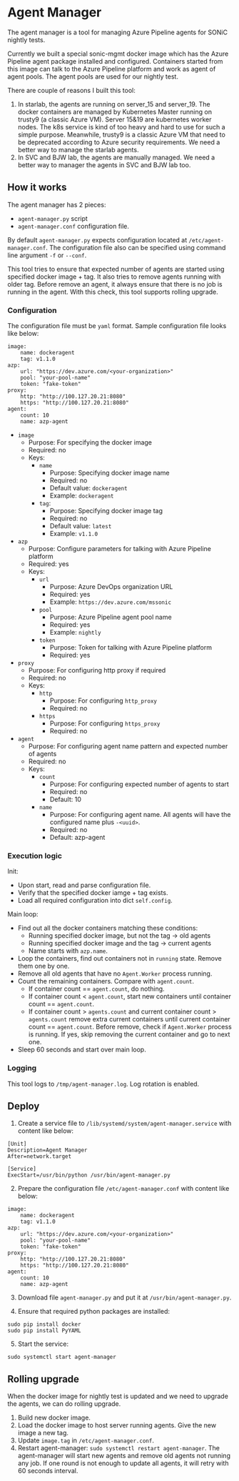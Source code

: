 # Agent Manager

The agent manager is a tool for managing Azure Pipeline agents for SONiC nightly tests.

Currently we built a special sonic-mgmt docker image which has the Azure Pipeline agent package installed and configured. Containers started from this image can talk to the Azure Pipeline platform and work as agent of agent pools. The agent pools are used for our nightly test.

There are couple of reasons I built this tool:
1. In starlab, the agents are running on server_15 and server_19. The docker containers are managed by Kubernetes Master running on trusty9 (a classic Azure VM). Server 15&19 are kubernetes worker nodes. The k8s service is kind of too heavy and hard to use for such a simple purpose. Meanwhile, trusty9 is a classic Azure VM that need to be deprecated according to Azure security requirements. We need a better way to manage the starlab agents.
2. In SVC and BJW lab, the agents are manually managed. We need a better way to manager the agents in SVC and BJW lab too.

## How it works

The agent manager has 2 pieces:
* `agent-manager.py` script
* `agent-manager.conf` configuration file.

By default `agent-manager.py` expects configuration located at `/etc/agent-manager.conf`. The configuration file also can be specified using command line argument `-f` or `--conf`.

This tool tries to ensure that expected number of agents are started using specified docker image + tag. It also tries to remove agents running with older tag. Before remove an agent, it always ensure that there is no job is running in the agent. With this check, this tool supports rolling upgrade.

### Configuration
The configuration file must be `yaml` format. Sample configuration file looks like below:
```
image:
    name: dockeragent
    tag: v1.1.0
azp:
    url: "https://dev.azure.com/<your-organization>"
    pool: "your-pool-name"
    token: "fake-token"
proxy:
    http: "http://100.127.20.21:8080"
    https: "http://100.127.20.21:8080"
agent:
    count: 10
    name: azp-agent
```

* `image`
  * Purpose: For specifying the docker image
  * Required: no
  * Keys:
    * `name`
      * Purpose: Specifying docker image name
      * Required: no
      * Default value: `dockeragent`
      * Example: `dockeragent`
    * `tag`:
      * Purpose: Specifying docker image tag
      * Required: no
      * Default value: `latest`
      * Example: `v1.1.0`
* `azp`
  * Purpose: Configure parameters for talking with Azure Pipeline platform
  * Required: yes
  * Keys:
    * `url`
      * Purpose: Azure DevOps organization URL
      * Required: yes
      * Example: `https://dev.azure.com/mssonic`
    * `pool`
      * Purpose: Azure Pipeline agent pool name
      * Required: yes
      * Example: `nightly`
    * `token`
      * Purpose: Token for talking with Azure Pipeline platform
      * Required: yes
* `proxy`
  * Purpose: For configuring http proxy if required
  * Required: no
  * Keys:
    * `http`
      * Purpose: For configuring `http_proxy`
      * Required: no
    * `https`
      * Purpose: For configuring `https_proxy`
      * Required: no
* `agent`
  * Purpose: For configuring agent name pattern and expected number of agents
  * Required: no
  * Keys:
    * `count`
      * Purpose: For configuring expected number of agents to start
      * Required: no
      * Default: 10
    * `name`
      * Purpose: For configuring agent name. All agents will have the configured name plus `-<uuid>`.
      * Required: no
      * Default: azp-agent

### Execution logic

Init:
* Upon start, read and parse configuration file.
* Verify that the specified docker iamge + tag exists.
* Load all required configuration into dict `self.config`.

Main loop:
* Find out all the docker containers matching these conditions:
  * Running specified docker image, but not the tag -> old agents
  * Running specified docker image and the tag -> current agents
  * Name starts with `azp.name`.
* Loop the containers, find out containers not in `running` state. Remove them one by one.
* Remove all old agents that have no `Agent.Worker` process running.
* Count the remaining containers. Compare with `agent.count`.
  * If container count == `agent.count`, do nothing.
  * If container count < `agent.count`, start new containers until container count == `agent.count`.
  * If container count > `agents.count` and current container count > `agents.count` remove extra current containers until current container count == `agent.count`. Before remove, check if `Agent.Worker` process is running. If yes, skip removing the current container and go to next one.
* Sleep 60 seconds and start over main loop.

### Logging
This tool logs to `/tmp/agent-manager.log`. Log rotation is enabled.

## Deploy

1. Create a service file to `/lib/systemd/system/agent-manager.service` with content like below:
```
[Unit]
Description=Agent Manager
After=network.target

[Service]
ExecStart=/usr/bin/python /usr/bin/agent-manager.py
```

2. Prepare the configuration file `/etc/agent-manager.conf` with content like below:
```
image:
    name: dockeragent
    tag: v1.1.0
azp:
    url: "https://dev.azure.com/<your-organization>"
    pool: "your-pool-name"
    token: "fake-token"
proxy:
    http: "http://100.127.20.21:8080"
    https: "http://100.127.20.21:8080"
agent:
    count: 10
    name: azp-agent
```

3. Download file `agent-manager.py` and put it at `/usr/bin/agent-manager.py`.

4. Ensure that required python packages are installed:
```
sudo pip install docker
sudo pip install PyYAML
```

5. Start the service:
```
sudo systemctl start agent-manager
```


## Rolling upgrade
When the docker image for nightly test is updated and we need to upgrade the agents, we can do rolling upgrade.

1. Build new docker image.
2. Load the docker image to host server running agents. Give the new image a new tag.
3. Update `image.tag` in `/etc/agent-manager.conf`.
4. Restart agent-manager: `sudo systemctl restart agent-manager`. The agent-manager will start new agents and remove old agents not running any job. If one round is not enough to update all agents, it will retry with 60 seconds interval.
